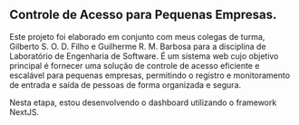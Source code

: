 ## Controle de Acesso para Pequenas Empresas.
<p>
  Este projeto foi elaborado em conjunto com meus colegas de turma, Gilberto S. O. D. Filho e Guilherme R. M. Barbosa para a disciplina de Laboratório de Engenharia de Software.
É um sistema web cujo objetivo principal é fornecer uma solução de controle de acesso eficiente e escalável para pequenas empresas, permitindo o registro e monitoramento de entrada e saída de pessoas de forma organizada e segura.
</p>
<p>
  Nesta etapa, estou desenvolvendo o dashboard utilizando o framework NextJS.</p>
  <p>

